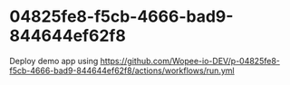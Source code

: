 # 04825fe8-f5cb-4666-bad9-844644ef62f8
Deploy demo app using https://github.com/Wopee-io-DEV/p-04825fe8-f5cb-4666-bad9-844644ef62f8/actions/workflows/run.yml
